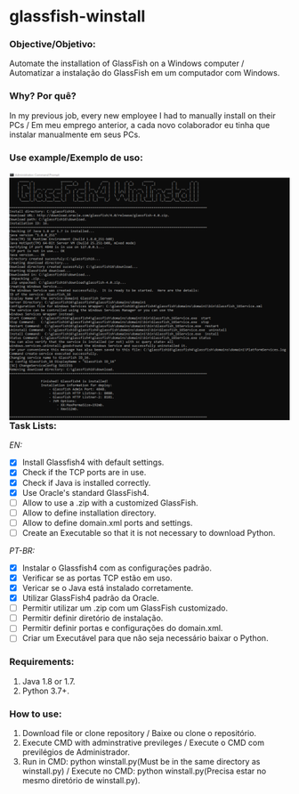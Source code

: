 # __glassfish-winstall__

### Objective/Objetivo:
Automate the installation of GlassFish on a Windows computer / Automatizar a instalação do GlassFish em um computador com Windows.

### Why? Por quê?
In my previous job, every new employee I had to manually install on their PCs / Em meu emprego anterior, a cada novo colaborador eu tinha que instalar manualmente em seus PCs.

### Use example/Exemplo de uso:
<img src="images/g4winstall.png"
     alt="Exemple"
     style="float: left; margin-right: 10px;" />
<br/>

### Task Lists:
_EN:_
- [x] Install Glassfish4 with default settings.
- [x] Check if the TCP ports are in use.
- [x] Check if Java is installed correctly.
- [x] Use Oracle's standard GlassFish4.
- [ ] Allow to use a .zip with a customized GlassFish.
- [ ] Allow to define installation directory.
- [ ] Allow to define domain.xml ports and settings.
- [ ] Create an Executable so that it is not necessary to download Python.

_PT-BR:_
- [x] Instalar o Glassfish4 com as configurações padrão.
- [x] Verificar se as portas TCP estão em uso.
- [x] Vericar se o Java está instalado corretamente.
- [x] Utilizar GlassFish4 padrão da Oracle.
- [ ] Permitir utilizar um .zip com um GlassFish customizado.
- [ ] Permitir definir diretório de instalação.
- [ ] Permitir definir portas e configurações do domain.xml.
- [ ] Criar um Executável para que não seja necessário baixar o Python.

### Requirements:
1. Java 1.8 or 1.7.
2. Python 3.7+.

### How to use:
1. Download file or clone repository / Baixe ou clone o repositório.
2. Execute CMD with adminstrative previleges / Execute o CMD com previlégios de Administrador.
3. Run in CMD: python winstall.py(Must be in the same directory as winstall.py) / Execute no CMD: python winstall.py(Precisa estar no mesmo diretório de winstall.py).
